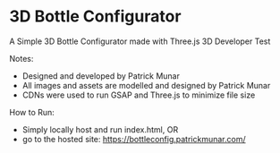 # 3D Bottle Configurator

A Simple 3D Bottle Configurator made with Three.js
3D Developer Test

Notes:

- Designed and developed by Patrick Munar
- All images and assets are modelled and designed by Patrick Munar
- CDNs were used to run GSAP and Three.js to minimize file size

How to Run:

- Simply locally host and run index.html, OR
- go to the hosted site: https://bottleconfig.patrickmunar.com/
